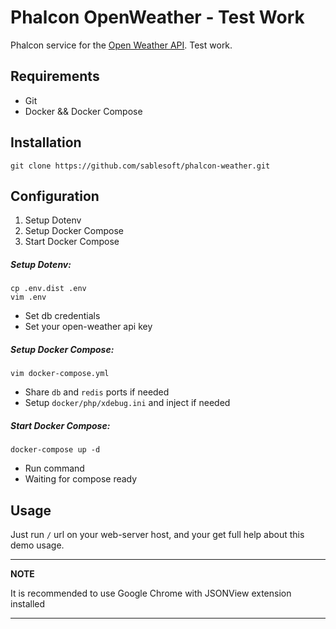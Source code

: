 Phalcon OpenWeather - Test Work
=====

Phalcon service for the [Open Weather API](http://openweathermap.org/current).
Test work.

## Requirements
- Git
- Docker && Docker Compose

## Installation

```shell script
git clone https://github.com/sablesoft/phalcon-weather.git
```

## Configuration
1. Setup Dotenv
2. Setup Docker Compose
3. Start Docker Compose

##### Setup Dotenv:
```shell script
cp .env.dist .env
vim .env
```
- Set db credentials
- Set your open-weather api key

##### Setup Docker Compose:
```shell script
vim docker-compose.yml
```
- Share `db` and `redis` ports if needed
- Setup `docker/php/xdebug.ini` and inject if needed 

##### Start Docker Compose:
```shell script
docker-compose up -d
```
- Run command
- Waiting for compose ready

## Usage

Just run `/` url on your web-server host, and your get full help about this demo usage.

---
**NOTE**

It is recommended to use Google Chrome with JSONView extension installed

---